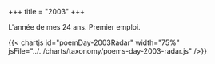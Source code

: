 +++
title = "2003"
+++

L'année de mes 24 ans. Premier emploi.

{{< chartjs id="poemDay-2003Radar" width="75%" jsFile="../../charts/taxonomy/poems-day-2003-radar.js" />}}